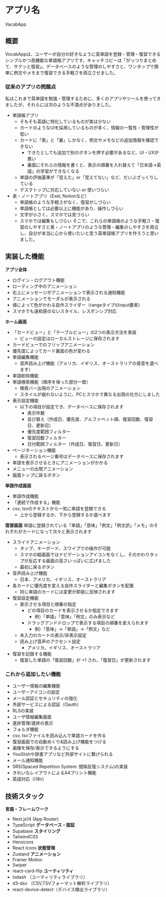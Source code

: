 # アプリ名
VacabApp

## 概要
VocabAppは、ユーザーが自分の好きなように英単語を登録・管理・復習できるシンプルかつ高機能な単語帳アプリです。キャッチコピーは「がっつりまとめて、サクッと復習」。データベースのような管理のしやすさと、ワンタップで簡単に例文やメモまで復習できる手軽さを両立させました。

### 従来のアプリの問題点
私はこれまで英単語を勉強・管理するために、多くのアプリやツールを使ってきましたが、それらには次のような不満点がありました。
- 単語帳アプリ
  - そもそも英語に特化しているものが実は少ない
  - カードのようなUIを採用しているものが多く、情報の一覧性・管理性が低い
  - カードに「表」と「裏」しかなく、例文やメモなどの追加情報を確認できない
    - できたとしても追加で別のボタンを押す必要があるなど、UI・UXが悪い
    - 裏面にそれらの情報を書くと、表示の順番を入れ替えて「日本語→英語」の学習ができなくなる
  - 単語の評価基準が「覚えた」or「覚えてない」など、だいぶざっくりしている
  - デスクトップに対応していない or 使いづらい
- 表・ノートアプリ（Exel, Notionなど）
  - 単語帳のような手軽さがなく、復習がしづらい
  - 単語帳としては必要以上に機能があり、操作しづらい
  - 文字が小さく、スマホでは見づらい
  - スマホでは編集もしづらい
そこで、これらの単語帳のような手軽さ・復習のしやすさと表・ノートアプリのような管理・編集のしやすさを両立し、自分が本当に心から使いたいと思う英単語帳アプリを作ろうと思いました。

## 実装した機能
**アプリ全体**
- ログイン・ログアウト機能
- ローディング中のアニメーション
- 右上にメッセージがアニメーションで表示される通知機能
- アニメーションでモーダルが表示される
- 値によって色がかわる自作スライダー（rangeタイプのinput要素）
- スマホでも違和感のないスタイル、レスポンシブ対応

**ホーム画面**
- 「カードビュー」と「テーブルビュー」の2つの表示方法を実装
  - ビューの設定はローカルストレージに保存されます
- カードビューでのフリップアニメーション
- 優先度によってカード裏面の色が変わる
- 単語編集機能
  - 音声読み上げ機能（アメリカ、イギリス、オーストラリアの発音を選べます）
- 単語削除機能
- 単語検索機能（順序を保った部分一致）
  - 検索バー出現のアニメーション
  - スタイルが崩れないように、PCとスマホで異なる出現の仕方にしました
- 表示設定機能
  - 以下の項目が設定でき、データベースに保存されます
    - 表示件数
    - 並び替え（作成日、優先度、アルファベット順、復習回数、復習日、更新日）
    - 優先度範囲フィルター
    - 復習回数フィルター
    - 日付範囲フィルター（作成日、復習日、更新日）
- ページネーション機能
  - 表示されるページ番号はデータベースに保存されます
- 単語を表示させるときにアニメーションがかかる
- メニューの出現アニメーション
- 画面トップに戻るボタン

**単語作成画面**
- 単語作成機能
- 「連続で作成する」機能
- csv, tsvのテキストから一気に単語を登録できる
  - 上から登録するか、下から登録するか選べます

**復習画面**
単語に登録されている「単語」「意味」「例文」「例文訳」「メモ」のそれぞれがカードになって次々と表示されます
- スライドアニメーション
  - タップ、キーボード、スワイプでの操作が可能
  - スマホの縦画面ではナビゲーションアイコンをなくし、そのかわりタップが反応する画面の高さいっぱいに広げました
  - 最初に戻るボタン
- 音声読み上げ機能
  - 日本、アメリカ、イギリス、オーストラリア
- 各カードに優先度を変える自作スライダーと編集ボタンを配置
  - 同じ単語のカードには変更が即座に反映されます
- 復習設定機能
  - 表示させる項目と順番の指定
    - どの項目のカードを表示させるか指定できます
      - 例）「単語」「意味」「例文」のみ表示など
    - ドラッグアンドドロップで表示する項目の順番を変えられます
      - 例）「意味」→「単語」→「例文」など
  - 未入力のカードの表示/非表示設定
  - 読み上げ音声のアクセント設定
    - アメリカ、イギリス、オーストラリア
- 復習を記録する機能
  - 復習した単語の「復習回数」が +1 され、「復習日」が更新されます

### これから追加したい機能
- ユーザー情報の編集機能
- ユーザーアイコンの設定
- メール認証とセキュリティの強化
- 外部サービスによる認証（Oauth）
- RLSの実装
- ユーザ情報編集画面
- 進捗管理/進捗の表示
- フォルダ機能
- csv, tsvファイルを読み込んで単語カードを作る
- 復習画面での自動めくり&読み上げ機能をつける
- 画像を保存/表示できるようにする
- YouGlishや辞書アプリなど外部サイトに繋げられる
- メール通知機能
- SRS(Spaced Repetition System: 間隔反復システム)の実装
- きれいなレイアウトによるA4プリント機能
- 英語対応（i18n）

## 技術スタック
**言語・フレームワーク**
  - Next.js14 (App Router)
  - TypeScript
**データベース・認証**
  - Supabase
**スタイリング**
  - TailwindCSS
  - Heroicons
  - React Icons
**状態管理**
  - Zustand
**アニメーション**
  - Framer Motion
  - Swiper
  - react-card-flip
**ユーティリティ**
  - lodash （ユーティリティライブラリ）
  - d3-dsv （CSV,TSVフォーマット解析ライブラリ）
  - react-device-detect（デバイス検出ライブラリ）


